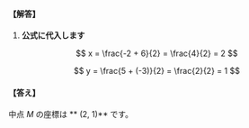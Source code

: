 #### 【解答】

1. **公式に代入します**

   $$
   x = \frac{-2 + 6}{2} = \frac{4}{2} = 2
   $$

   $$
   y = \frac{5 + (-3)}{2} = \frac{2}{2} = 1
   $$

#### 【答え】

中点  $M$ の座標は ** $(2,\ 1)$** です。